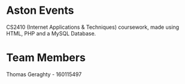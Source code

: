 # Aston Events
CS2410 (Internet Applications & Techniques) coursework, made using HTML, PHP and a MySQL Database.

# Team Members
Thomas Geraghty - 160115497
